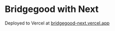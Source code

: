 # Bridgegood with Next

Deployed to Vercel at [bridgegood-next.vercel.app](https://bridgegood-next.vercel.app/)
